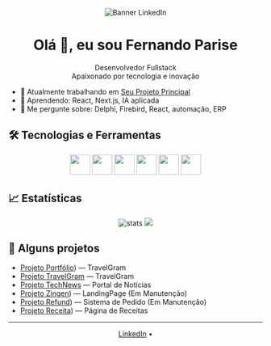 <!-- Banner ou imagem opcional -->
<p align="center">
  <img src="https://raw.githubusercontent.com/fernandoparise/fernandoparise/main/assets/banner-linkedin.png" alt="Banner LinkedIn" />
</p>

<h1 align="center">Olá 👋, eu sou Fernando Parise</h1>

<p align="center">
  Desenvolvedor Fullstack <br/>
  Apaixonado por tecnologia e inovação
</p>

- 🔭 Atualmente trabalhando em [Seu Projeto Principal](https://link-do-projeto)
- 🌱 Aprendendo: React, Next.js, IA aplicada
- 💬 Me pergunte sobre: Delphi, Firebird, React, automação, ERP
<!--- 📫 Contato: fernandoparise@email.com-
- ⚡ Curiosidade: Fã de anime, praticante de tiro esportivo e adoro desafios de código! -->

## 🛠️ Tecnologias e Ferramentas

<div align="center">
  <img src="https://cdn.jsdelivr.net/gh/devicons/devicon/icons/react/react-original.svg" width="40"/>
  <img src="https://cdn.jsdelivr.net/gh/devicons/devicon/icons/javascript/javascript-original.svg" width="40"/>
  <img src="https://cdn.jsdelivr.net/gh/devicons/devicon/icons/html5/html5-original.svg" width="40"/>
  <img src="https://cdn.jsdelivr.net/gh/devicons/devicon/icons/css3/css3-original.svg" width="40"/>
  <img src="https://cdn.jsdelivr.net/gh/devicons/devicon/icons/delphi/delphi-original.svg" width="40"/>
  <img src="https://cdn.jsdelivr.net/gh/devicons/devicon/icons/firebird/firebird-plain.svg" width="40"/>
  <!-- Coloque outros ícones relevantes -->
</div>

## 📈 Estatísticas

<p align="center">
  <img src="https://github-readme-stats.vercel.app/api?username=fernandoparise&show_icons=true&theme=dracula" alt="stats"/>
  <img src="https://github-readme-stats.vercel.app/api/top-langs/?username=fernandoparise&layout=compact&theme=dracula"/>
</p>

## 🚀 Alguns projetos

- [Projeto Portfólio](https://fernando-parise.github.io/portfolio-dev/)) — TravelGram
- [Projeto TravelGram](https://github.com/fernandoparise/projeto-x](https://fernando-parise.github.io/projeto-travel-gram/)) — TravelGram
- [Projeto TechNews](https://github.com/fernandoparise/portfolio-dev](https://fernando-parise.github.io/portal-de-noticias/)) — Portal de Notícias
- [Projeto Zingen](https://fernando-parise.github.io/Zingen/)) — LandingPage (Em Manutenção)
- [Projeto Refund](https://fernando-parise.github.io/Refund/)) — Sistema de Pedido (Em Manutenção)
- [Projeto Receita](https://fernando-parise.github.io/paginaDeReceita/)) — Página de Receitas 

---

<div align="center">
  <a href="https://www.linkedin.com/in/fernandoparise" target="_blank">LinkedIn</a> •
<!--   <a href="mailto:fernandoparise@email.com">E-mail</a> -->
</div>
